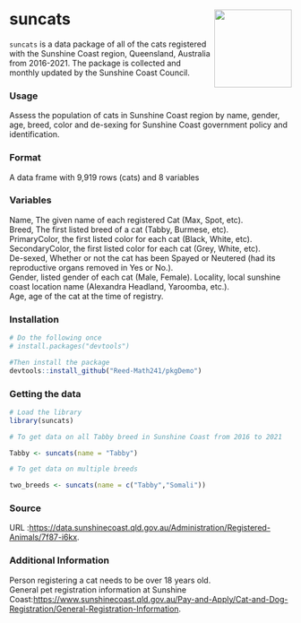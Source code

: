 
<!-- README.md is generated from README.Rmd. Please edit that file -->

<!-- You'll still need to render `README.Rmd` regularly, to keep `README.md` up-to-date. `devtools::build_readme()` is handy for this.  -->

# suncats <img src='https://i.imgur.com/bqEilMA.png' align="right" height="138.5" /></a>

`suncats` is a data package of all of the cats registered with the
Sunshine Coast region, Queensland, Australia from 2016-2021. The package
is collected and monthly updated by the Sunshine Coast Council.

### Usage

Assess the population of cats in Sunshine Coast region by name, gender,
age, breed, color and de-sexing for Sunshine Coast government policy and
identification.

### Format

A data frame with 9,919 rows (cats) and 8 variables

### Variables

Name, The given name of each registered Cat (Max, Spot, etc).  
Breed, The first listed breed of a cat (Tabby, Burmese, etc).  
PrimaryColor, the first listed color for each cat (Black, White, etc).
SecondaryColor, the first listed color for each cat (Grey, White,
etc).  
De-sexed, Whether or not the cat has been Spayed or Neutered (had its
reproductive organs removed in Yes or No.).  
Gender, listed gender of each cat (Male, Female). Locality, local
sunshine coast location name (Alexandra Headland, Yaroomba, etc.).  
Age, age of the cat at the time of registry.

### Installation

``` r
# Do the following once
# install.packages("devtools")

#Then install the package
devtools::install_github("Reed-Math241/pkgDemo")
```

### Getting the data

``` r
# Load the library
library(suncats)

# To get data on all Tabby breed in Sunshine Coast from 2016 to 2021

Tabby <- suncats(name = "Tabby")

# To get data on multiple breeds 

two_breeds <- suncats(name = c("Tabby","Somali"))
```

### Source

URL
:<https://data.sunshinecoast.qld.gov.au/Administration/Registered-Animals/7f87-i6kx>.

### Additional Information

Person registering a cat needs to be over 18 years old.  
General pet registration information at Sunshine
Coast:<https://www.sunshinecoast.qld.gov.au/Pay-and-Apply/Cat-and-Dog-Registration/General-Registration-Information>.
